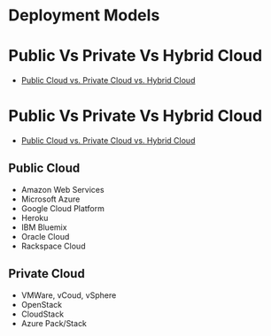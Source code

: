 # Deployment Models

# Public Vs Private Vs Hybrid Cloud

- [Public Cloud vs. Private Cloud vs. Hybrid Cloud](http://www.intel.com/content/www/us/en/cloud-computing/cloud-101-video.html)

# Public Vs Private Vs Hybrid Cloud

- [Public Cloud vs. Private Cloud vs. Hybrid Cloud](http://www.intel.com/content/www/us/en/cloud-computing/cloud-101-video.html)

## Public Cloud

- Amazon Web Services
- Microsoft Azure
- Google Cloud Platform
- Heroku
- IBM Bluemix
- Oracle Cloud
- Rackspace Cloud

## Private Cloud

- VMWare, vCoud, vSphere
- OpenStack
- CloudStack
- Azure Pack/Stack
